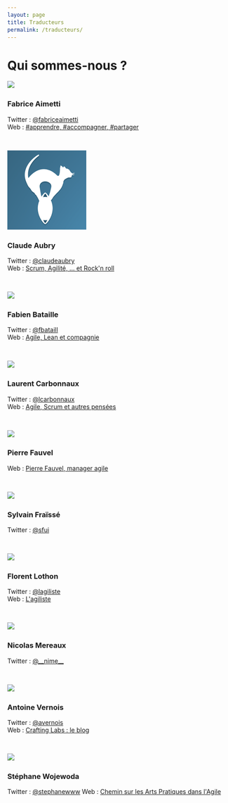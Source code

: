 ```yaml
---
layout: page
title: Traducteurs
permalink: /traducteurs/
---
```


# Qui sommes-nous ?

<img src="http://www.gravatar.com/avatar/d1a4b07474484ef24fbe9e54b669e437?s=180" />  

### Fabrice Aimetti  
Twitter : [@fabriceaimetti](https://twitter.com/fabriceaimetti)  
Web : [#apprendre, #accompagner, #partager](http://www.fabrice-aimetti.fr/)  

<p>&nbsp;</p>

<img src="/assets/lta/blue-Icon.png" />  

### Claude Aubry  
Twitter : [@claudeaubry](https://twitter.com/claudeaubry)  
Web : [Scrum, Agilité, ... et Rock'n roll](http://www.aubryconseil.com/)  

<p>&nbsp;</p>

<img src="http://www.gravatar.com/avatar/60978a1be53a45a14e1c4485bd2c9987?s=180" />  

### Fabien Bataille  
Twitter : [@fbataill](https://twitter.com/fbataill)  
Web : [Agile, Lean et compagnie](http://agile-lean-et-compagnie.com/)  
<p>&nbsp;</p>


<img src="http://www.gravatar.com/avatar/49e0dfbc1da9a73affee2abfc9bb9b35?s=180" />  

### Laurent Carbonnaux  
Twitter : [@lcarbonnaux](https://twitter.com/lcarbonnaux)  
Web : [Agile, Scrum et autres pensées](http://lolcx.blogspot.fr/)  

<p>&nbsp;</p>

<img src="http://www.gravatar.com/avatar/1f997170569f6150ae82919e4f2e3659?s=180" />  

### Pierre Fauvel  
Web : [Pierre Fauvel, manager agile](http://pierrefauvel.info/)  

<p>&nbsp;</p>

<img src="http://www.gravatar.com/avatar/04d49dd92427bac2566851b28c091240?s=180" />  

### Sylvain Fraïssé  
Twitter : [@sfui](https://twitter.com/sfui)  

<p>&nbsp;</p>

<img src="http://www.gravatar.com/avatar/4887ddb695f685cdbc2c6a632ce8f940?s=180" />  

### Florent Lothon  
Twitter : [@lagiliste](https://twitter.com/lagiliste)  
Web : [L'agiliste](http://agiliste.fr)  

<p>&nbsp;</p>

<img src="http://www.gravatar.com/avatar/da27625f5d22498d0419dc36ff989932?s=180" />  

### Nicolas Mereaux  
Twitter : [@\_\_nime\_\_](https://twitter.com/__nime__)  

<p>&nbsp;</p>

<img src="http://www.gravatar.com/avatar/ac87535638d337617c0325298007228e?s=180" />  

### Antoine Vernois  
Twitter : [@avernois](https://twitter.com/avernois)  
Web : [Crafting Labs : le blog](https://blog.crafting-labs.fr/)  

<p>&nbsp;</p>

<img src="https://s.gravatar.com/avatar/48907fce72acdafc07323615d6dcb405?s=180" />

### Stéphane Wojewoda  
Twitter : [@stephanewww](https://twitter.com/stephanewww)
Web : [Chemin sur les Arts Pratiques dans l'Agile](http://artpratiqueagile.blogspot.fr/)
